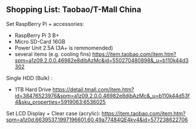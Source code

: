 ## Shopping List: Taobao/T-Mall China

Set RaspBerry Pi + accessories:
* RaspBerry Pi 3 B+
* Micro SD-Card 16GB
* Power Unit 2.5A  (3A+ is remmomended)
* several items (e.g. cooling fins)
https://item.taobao.com/item.htm?spm=a1z09.2.0.0.46982e8dibAzMc&id=550270480898&_u=b110k44d3302

Single HDD (Bulk) :
* 1TB Hard Drive
https://detail.tmall.com/item.htm?id=38476523976&spm=a1z09.2.0.0.46982e8dibAzMc&_u=b110k44d53f4&sku_properties=5919063:6536025

Set LCD Display + Clear case (acrylic):
https://item.taobao.com/item.htm?spm=a1z0d.6639537.1997196601.60.49a77484QE4kv4&id=577238622706